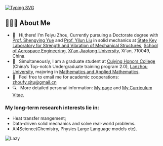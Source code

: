 <a href="https://zhoufy20.github.io/"><img src="https://readme-typing-svg.demolab.com?font=Fira+Code&weight=600&size=30&pause=1000&color=000000&center=true&vCenter=true&repeat=false&random=false&width=435&lines=Hey+there%F0%9F%91%8B%2C+I'm+Feiyu." alt="Typing SVG" /></a>

## 👨🏻‍💻 About Me 
- 🔭 &nbsp; Hi,there! I’m Feiyu Zhou, Currently pursuing a Doctorate degree with [Prof. Shengying Yue](https://gr.xjtu.edu.cn/en/web/syyue) and [Prof. Yilun Liu](https://gr.xjtu.edu.cn/en/web/yilunliu) in solid mechanics at [State Key Laboratory for Strength and Vibration of Mechanical Structures](http://en.xjtu.edu.cn/2021-03/30/c_607160.htm), [School of Aerospace Engineering](https://sae.xjtu.edu.cn/), [Xi'an Jiaotong University](https://www.xjtu.edu.cn/), Xi'an, 710049, China.
- 🤔 &nbsp; Simultaneously, I am a graduate student at [Cuiying Honors College](https://cycollege.lzu.edu.cn/) (China’s Top-notch Undergraduate training program 2.0), [Lanzhou University](https://www.lzu.edu.cn/), majoring in [Mathematics and Applied Mathematics](https://math.lzu.edu.cn/). 
- 📧 &nbsp; Feel free to email me for academic cooperations: zhoufy.xjtu@gmail.cn
- 🔍 &nbsp; More detailed personal information: [My page](https://zhoufy20.github.io/) and [My Curriculum Vitae.](https://zhoufy20.github.io/files/cv/cv.pdf)

### My long-term research interests lie in:
- Heat transfer mangement;
- Data-driven solid mechanics and solve real-world problems.
- AI4Science(Chemistry, Physics Large Language models etc).

<img src="https://github-readme-activity-graph.vercel.app/graph?username=zhoufy20&theme=github-compact&custom_title=Activity&radius=30&height=250" alt="Lazy">

